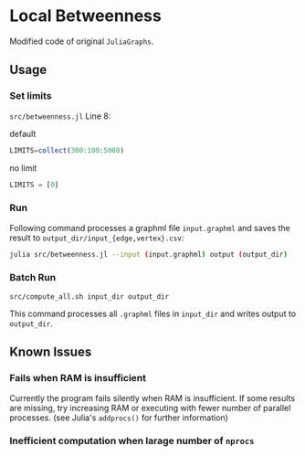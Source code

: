 # Local Betweenness

Modified code of original `JuliaGraphs`.

## Usage

### Set limits

`src/betweenness.jl` Line 8:

default

```julia
LIMITS=collect(300:100:5000)
```

no limit

```julia
LIMITS = [0]
```

### Run

Following command processes a graphml file `input.graphml` and saves the result to `output_dir/input_{edge,vertex}.csv`:

```bash
julia src/betweenness.jl --input (input.graphml) output (output_dir)
```

### Batch Run

```
src/compute_all.sh input_dir output_dir
```

This command processes all `.graphml` files in `input_dir` and writes output to `output_dir`.


## Known Issues

### Fails when RAM is insufficient

Currently the program fails silently when RAM is insufficient. If some results are missing, try increasing RAM or executing with fewer number of parallel processes. (see Julia's `addprocs()` for further information)

### Inefficient computation when larage number of `nprocs`

